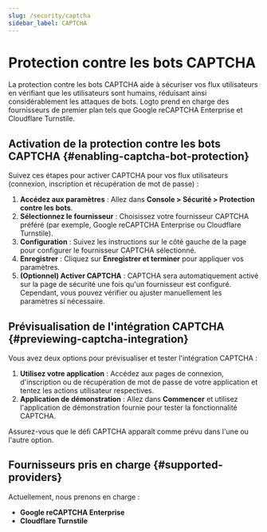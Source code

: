 ```yaml
---
slug: /security/captcha
sidebar_label: CAPTCHA
---
```


# Protection contre les bots CAPTCHA

La protection contre les bots CAPTCHA aide à sécuriser vos flux utilisateurs en vérifiant que les utilisateurs sont humains, réduisant ainsi considérablement les attaques de bots. Logto prend en charge des fournisseurs de premier plan tels que Google reCAPTCHA Enterprise et Cloudflare Turnstile.

## Activation de la protection contre les bots CAPTCHA {#enabling-captcha-bot-protection}

Suivez ces étapes pour activer CAPTCHA pour vos flux utilisateurs (connexion, inscription et récupération de mot de passe) :

1. **Accédez aux paramètres** : Allez dans **Console > Sécurité > Protection contre les bots**.
2. **Sélectionnez le fournisseur** : Choisissez votre fournisseur CAPTCHA préféré (par exemple, Google reCAPTCHA Enterprise ou Cloudflare Turnstile).
3. **Configuration** : Suivez les instructions sur le côté gauche de la page pour configurer le fournisseur CAPTCHA sélectionné.
4. **Enregistrer** : Cliquez sur **Enregistrer et terminer** pour appliquer vos paramètres.
5. **(Optionnel) Activer CAPTCHA** : CAPTCHA sera automatiquement activé sur la page de sécurité une fois qu'un fournisseur est configuré. Cependant, vous pouvez vérifier ou ajuster manuellement les paramètres si nécessaire.

## Prévisualisation de l'intégration CAPTCHA {#previewing-captcha-integration}

Vous avez deux options pour prévisualiser et tester l'intégration CAPTCHA :

1. **Utilisez votre application** : Accédez aux pages de connexion, d'inscription ou de récupération de mot de passe de votre application et tentez les actions utilisateur respectives.
2. **Application de démonstration** : Allez dans **Commencer** et utilisez l'application de démonstration fournie pour tester la fonctionnalité CAPTCHA.

Assurez-vous que le défi CAPTCHA apparaît comme prévu dans l'une ou l'autre option.

## Fournisseurs pris en charge {#supported-providers}

Actuellement, nous prenons en charge :

- **Google reCAPTCHA Enterprise**
- **Cloudflare Turnstile**

